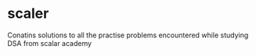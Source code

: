 # scaler

Conatins solutions to all the practise problems encountered while studying DSA from scalar academy
